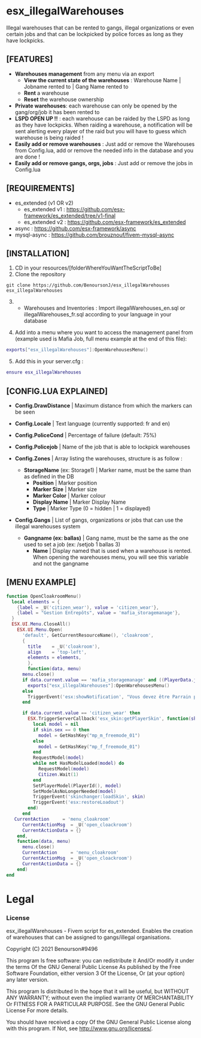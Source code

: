 # esx_illegalWarehouses

Illegal warehouses that can be rented to gangs, illegal organizations or even certain jobs and that can be lockpicked by police forces as long as they have lockpicks.


## [FEATURES]


* **Warehouses management** from any menu via an export
  * **View the current state of the warehouses** : Warehouse Name | Jobname rented to | Gang Name rented to
  * **Rent** a warehouse
  * **Reset** the warehouse ownership
* **Private warehouses**: each warehouse can only be opened by the gang/org/job it has been rented to
* **LSPD OPEN UP !!** : each warehouse can be raided by the LSPD as long as they have lockpicks. When raiding a warehouse, a notification will be sent alerting every player of the raid but you will have to guess which warehouse is being raided !
* **Easily add or remove warehouses** : Just add or remove the Warehouses from Config.lua, add or remove the needed info in the database and you are done !
* **Easily add or remove gangs, orgs, jobs** : Just add or remove the jobs in Config.lua

## [REQUIREMENTS]


* es_extended (v1 OR v2)
  * es_extended v1 : https://github.com/esx-framework/es_extended/tree/v1-final
  * es_extended v2 : https://github.com/esx-framework/es_extended
* async          : https://github.com/esx-framework/async
* mysql-async    : https://github.com/brouznouf/fivem-mysql-async

## [INSTALLATION]

1) CD in your resources/[folderWhereYouWantTheScriptToBe]
2) Clone the repository
``` git
git clone https://github.com/BenoursonJ/esx_illegalWarehouses esx_illegalWarehouses
```
3) * Warehouses and Inventories : Import illegalWarehouses_en.sql or illegalWarehouses_fr.sql according to your language in your database

4) Add into a menu where you want to access the management panel from (example used is Mafia Job, full menu example at the end of this file):
``` lua
exports["esx_illegalWarehouses"]:OpenWarehousesMenu()
```

5) Add this in your server.cfg :

``` lua
ensure esx_illegalWarehouses
```

## [CONFIG.LUA EXPLAINED]
* **Config.DrawDistance** | Maximum distance from which the markers can be seen
* **Config.Locale** | Text language (currently supported: fr and en)
* **Config.PoliceCond** | Percentage of failure (default: 75%)
* **Config.Policejob**	| Name of the job that is able to lockpick warehouses

* **Config.Zones** | Array listing the warehouses, structure is as follow :
  * **StorageName** (ex: Storage1) | Marker name, must be the same than as defined in the DB
    * **Position** | Marker position
    * **Marker Size** | Marker size
    * **Marker Color** | Marker colour
    * **Display Name** | Marker Display Name
    * **Type** | Marker Type (0 = hidden | 1 = displayed)

* **Config.Gangs** | List of gangs, organizations or jobs that can use the illegal warehouses system
  * **Gangname (ex: ballas)** | Gang name, must be the same as the one used to set a job (ex: /setjob 1 ballas 3)
    * **Name** | Display named that is used when a warehouse is rented. When opening the warehouses menu, you will see this variable and not the gangname


## [MENU EXAMPLE]
``` lua
function OpenCloakroomMenu()
  local elements = {
    {label = _U('citizen_wear'), value = 'citizen_wear'},
    {label = "Gestion Entrepôts", value = 'mafia_storagemanage'},
  }
  ESX.UI.Menu.CloseAll()
    ESX.UI.Menu.Open(
      'default', GetCurrentResourceName(), 'cloakroom',
      {
        title    = _U('cloakroom'),
        align    = 'top-left',
        elements = elements,
        },
        function(data, menu)
      menu.close()
      if data.current.value == 'mafia_storagemanage' and ((PlayerData.job ~= nil and PlayerData.job.name == 'mafia' and PlayerData.job.grade_name == 'boss') or (PlayerData.job2 ~= nil and PlayerData.job2.name == 'mafia' and PlayerData.job2.grade_name == 'boss')) then
        exports["esx_illegalWarehouses"]:OpenWarehousesMenu()
      else
        TriggerEvent('esx:showNotification', "Vous devez être Parrain pour ouvrir ce menu")
      end

      if data.current.value == 'citizen_wear' then
        ESX.TriggerServerCallback('esx_skin:getPlayerSkin', function(skin, jobSkin)
          local model = nil
          if skin.sex == 0 then
            model = GetHashKey("mp_m_freemode_01")
          else
            model = GetHashKey("mp_f_freemode_01")
          end
          RequestModel(model)
          while not HasModelLoaded(model) do
            RequestModel(model)
            Citizen.Wait(1)
          end
          SetPlayerModel(PlayerId(), model)
          SetModelAsNoLongerNeeded(model)
          TriggerEvent('skinchanger:loadSkin', skin)
          TriggerEvent('esx:restoreLoadout')
        end)
      end
   CurrentAction     = 'menu_cloakroom'
      CurrentActionMsg  = _U('open_cloackroom')
      CurrentActionData = {}
    end,
    function(data, menu)
      menu.close()
      CurrentAction     = 'menu_cloakroom'
      CurrentActionMsg  = _U('open_cloackroom')
      CurrentActionData = {}
    end)
end
```

# Legal
### License
esx_illegalWarehouses - Fivem script for es_extended. Enables the creation of warehouses that can be assigned to gangs/illegal organisations.

Copyright (C) 2021 Benourson#9496

This program Is free software: you can redistribute it And/Or modify it under the terms Of the GNU General Public License As published by the Free Software Foundation, either version 3 Of the License, Or (at your option) any later version.

This program Is distributed In the hope that it will be useful, but WITHOUT ANY WARRANTY; without even the implied warranty Of MERCHANTABILITY Or FITNESS FOR A PARTICULAR PURPOSE. See the GNU General Public License For more details.

You should have received a copy Of the GNU General Public License along with this program. If Not, see http://www.gnu.org/licenses/.
